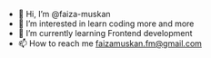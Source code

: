 - 👋 Hi, I’m @faiza-muskan
- 👀 I’m interested in learn coding more and more
- 🌱 I’m currently learning Frontend development 
- 📫 How to reach me faizamuskan.fm@gmail.com

<!---
faiza-muskan/faiza-muskan is a ✨ special ✨ repository because its `README.md` (this file) appears on your GitHub profile.
You can click the Preview link to take a look at your changes.
--->
